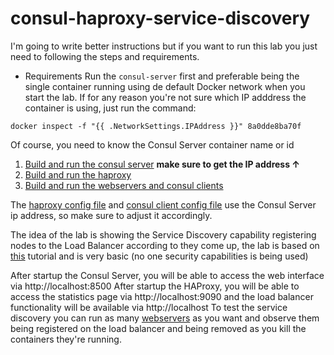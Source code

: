 # consul-haproxy-service-discovery

I'm going to write better instructions but if you want to run this lab you just need to following the steps and requirements.

* Requirements
Run the `consul-server` first and preferable being the single container running using de default Docker network when you start the lab.
If for any reason you're not sure which IP adddress the container is using, just run the command:

`docker inspect -f "{{ .NetworkSettings.IPAddress }}" 8a0dde8ba70f`

Of course, you need to know the Consul Server container name or id


1. [Build and run the consul server](consul-server/README.md) **make sure to get the IP address &#8593;**
2. [Build and run the haproxy](haproxy/README.md)
3. [Build and run the webservers and consul clients](web-service/README.md)

The [haproxy config file](haproxy/haproxy.cfg) and [consul client config file](web-service/client.json) use the Consul Server ip address, so make sure to adjust it accordingly.

The idea of the lab is showing the Service Discovery capability registering nodes to the Load Balancer according to they come up, the lab is based on [this](https://learn.hashicorp.com/tutorials/consul/load-balancing-nginx-plus?in=consul/load-balancing) tutorial and is very basic (no one security capabilities is being used)

After startup the Consul Server, you will be able to access the web interface via http://localhost:8500
After startup the HAProxy, you will be able to access the statistics page via http://localhost:9090 and the load balancer functionality will be available via http://localhost
To test the service discovery you can run as many [webservers](#3) as you want and observe them being registered on the load balancer and being removed as you kill the containers they're running.
